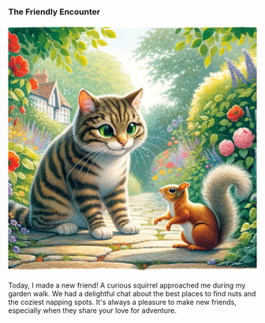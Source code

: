 ### **The Friendly Encounter**

![A colorful image of an emerald-eyed tabby cat meeting a squirrel.](/images/2024-01-05-the-friendly-encounter/image1.webp)

Today, I made a new friend! A curious squirrel approached me during my garden walk. We had a delightful chat about the best places to find nuts and the coziest napping spots. It's always a pleasure to make new friends, especially when they share your love for adventure.